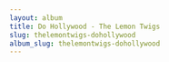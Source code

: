 ```yaml
---
layout: album
title: Do Hollywood - The Lemon Twigs
slug: thelemontwigs-dohollywood
album_slug: thelemontwigs-dohollywood
---
```

